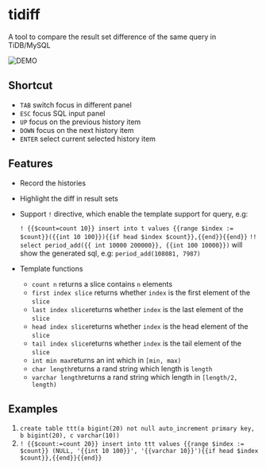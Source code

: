 # tidiff

A tool to compare the result set difference of the same query in TiDB/MySQL

![DEMO](./media/demo.png)

## Shortcut

- `TAB` switch focus in different panel
- `ESC` focus SQL input panel
- `UP`  focus on the previous history item
- `DOWN` focus on the next history item
- `ENTER` select current selected history item

## Features

- Record the histories
- Highlight the diff in result sets
- Support `!` directive, which enable the template support for query, e.g:

    `! {{$count=count 10}} insert into t values {{range $index := $count}}({{int 10 100}}){{if head $index $count}},{{end}}{{end}}`
    `!! select period_add({{ int 10000 200000}}, {{int 100 10000}})` will show the generated sql, e.g: `period_add(108081, 7987)`
    
- Template functions

    - `count n` returns a slice contains `n` elements
    - `first index slice` returns whether `index` is the first element of the `slice`
    - `last index slice`returns whether `index` is the last element of the `slice`
    - `head index slice`returns whether `index` is the head element of the `slice`
    - `tail index slice`returns whether `index` is the tail element of the `slice`
    - `int min max`returns an int which in `[min, max)`
    - `char length`returns a rand string which length is `length`
    - `varchar length`returns a rand string which length in `[length/2, length)`
    
## Examples

1. `create table ttt(a bigint(20) not null auto_increment primary key, b bigint(20), c varchar(10))`
2. `! {{$count:=count 20}} insert into ttt values {{range $index := $count}} (NULL, '{{int 10 100}}', '{{varchar 10}}'){{if head $index $count}},{{end}}{{end}}`
